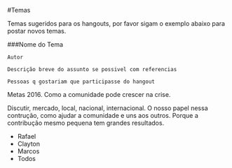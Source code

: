#Temas

Temas sugeridos para os hangouts, por favor sigam o exemplo abaixo para postar novos temas.


###Nome do Tema
```
Autor

Descrição breve do assunto se possivel com referencias

Pessoas q gostariam que participasse do hangout

```
Metas 2016. Como a comunidade pode crescer na crise.

Discutir, mercado, local, nacional, internacional. 
O nosso papel nessa contrução, como ajudar a comunidade e uns aos outros.
Porque a contribução mesmo pequena tem grandes resultados.

- Rafael
- Clayton
- Marcos
- Todos
